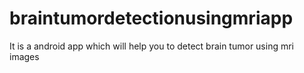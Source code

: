 # braintumordetectionusingmriapp

It is a android app which will help you to detect brain tumor using mri images
